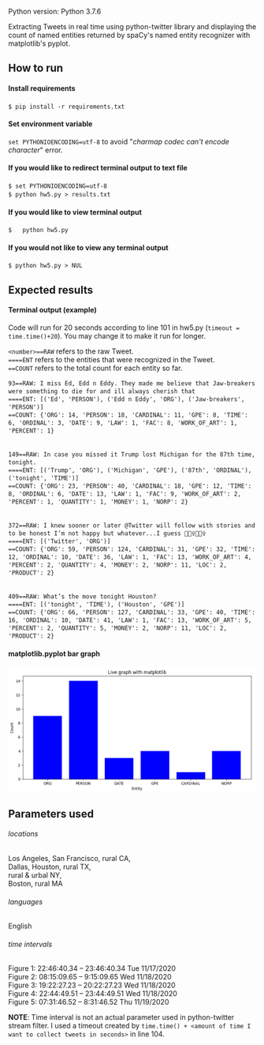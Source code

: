 Python version: Python 3.7.6  

Extracting Tweets in real time using python-twitter library and displaying the count of named entities returned by spaCy's named entity recognizer with matplotlib's pyplot. 

## How to run
#### Install requirements  
`$ pip install -r requirements.txt`
#### Set environment variable
`set PYTHONIOENCODING=utf-8` to avoid "<i>charmap codec can't encode character</i>" error.   
#### If you would like to redirect terminal output to text file
`$ set PYTHONIOENCODING=utf-8`  
`$ python hw5.py > results.txt`  
#### If you would like to view terminal output
`$	 python hw5.py`
#### If you would not like to view any terminal output
`$ python hw5.py > NUL`
## Expected results

#### Terminal output (example)  
Code will run for 20 seconds according to line 101 in hw5.py (`timeout = time.time()+20`). You may change it to make it run for longer.  

`<number>==RAW` refers to the raw Tweet.  
`====ENT` refers to the entities that were recognized in the Tweet.  
`==COUNT` refers to the total count for each entity so far.  
```
93==RAW: I miss Ed, Edd n Eddy. They made me believe that Jaw-breakers were something to die for and ill always cherish that
====ENT: [('Ed', 'PERSON'), ('Edd n Eddy', 'ORG'), ('Jaw-breakers', 'PERSON')]
==COUNT: {'ORG': 14, 'PERSON': 18, 'CARDINAL': 11, 'GPE': 8, 'TIME': 6, 'ORDINAL': 3, 'DATE': 9, 'LAW': 1, 'FAC': 8, 'WORK_OF_ART': 1, 'PERCENT': 1}


149==RAW: In case you missed it Trump lost Michigan for the 87th time, tonight.
====ENT: [('Trump', 'ORG'), ('Michigan', 'GPE'), ('87th', 'ORDINAL'), ('tonight', 'TIME')]
==COUNT: {'ORG': 23, 'PERSON': 40, 'CARDINAL': 18, 'GPE': 12, 'TIME': 8, 'ORDINAL': 6, 'DATE': 13, 'LAW': 1, 'FAC': 9, 'WORK_OF_ART': 2, 'PERCENT': 1, 'QUANTITY': 1, 'MONEY': 1, 'NORP': 2}


372==RAW: I knew sooner or later @Twitter will follow with stories and to be honest I’m not happy but whatever...I guess 🤦🏻‍♀️🤷🏻‍♀️
====ENT: [('Twitter', 'ORG')]
==COUNT: {'ORG': 59, 'PERSON': 124, 'CARDINAL': 31, 'GPE': 32, 'TIME': 12, 'ORDINAL': 10, 'DATE': 36, 'LAW': 1, 'FAC': 13, 'WORK_OF_ART': 4, 'PERCENT': 2, 'QUANTITY': 4, 'MONEY': 2, 'NORP': 11, 'LOC': 2, 'PRODUCT': 2}


409==RAW: What’s the move tonight Houston?
====ENT: [('tonight', 'TIME'), ('Houston', 'GPE')]
==COUNT: {'ORG': 66, 'PERSON': 127, 'CARDINAL': 33, 'GPE': 40, 'TIME': 16, 'ORDINAL': 10, 'DATE': 41, 'LAW': 1, 'FAC': 13, 'WORK_OF_ART': 5, 'PERCENT': 2, 'QUANTITY': 5, 'MONEY': 2, 'NORP': 11, 'LOC': 2, 'PRODUCT': 2}
```
#### matplotlib.pyplot bar graph
![matplotlib graph](https://github.com/djm160830/twt-txt-analysis/blob/master/bar_graph.png)

## Parameters used
###### locations  
Los Angeles, San Francisco, rural CA,  
Dallas, Houston, rural TX,  
rural & urbal NY,  
Boston, rural MA
###### languages
English
###### time intervals
Figure 1: 22:46:40.34 – 23:46:40.34 Tue 11/17/2020  
Figure 2: 08:15:09.65 – 9:15:09.65 Wed 11/18/2020  
Figure 3: 19:22:27.23 – 20:22:27.23 Wed 11/18/2020  
Figure 4: 22:44:49.51 – 23:44:49.51 Wed 11/18/2020  
Figure 5: 07:31:46.52 – 8:31:46.52 Thu 11/19/2020  
  
**NOTE**: Time interval is not an actual parameter used in python-twitter stream filter. I used a timeout created by `time.time() + <amount of time I want to collect tweets in seconds>` in line 104. 


